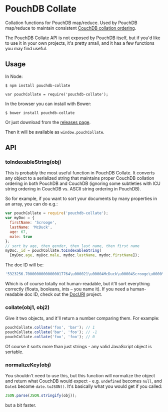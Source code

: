 PouchDB Collate
===

Collation functions for PouchDB map/reduce. Used by PouchDB map/reduce to maintain consistent [CouchDB collation ordering](https://wiki.apache.org/couchdb/View_collation).

The PouchDB Collate API is not exposed by PouchDB itself, but if you'd like to use it in your own projects, it's pretty small, and it has a few functions you may find useful.

Usage
-----

In Node:

```
$ npm install pouchdb-collate
```

```
var pouchCollate = require('pouchdb-collate');
```

In the browser you can install with Bower:

```
$ bower install pouchdb-collate
```

Or just download from the [releases page](https://github.com/pouchdb/collate/releases).

Then it will be available as `window.pouchCollate`.

API
----

### toIndexableString(obj)

This is probably the most useful function in PouchDB Collate. It converts any object to a serialized string that maintains proper CouchDB collation ordering in both PouchDB and CouchDB (ignoring some subtleties with ICU string ordering in CouchDB vs. ASCII string ordering in PouchDB).

So for example, if you want to sort your documents by many properties in an array, you can do e.g.:

```js
var pouchCollate = require('pouchdb-collate');
var myDoc = {
  firstName: 'Scrooge',
  lastName: 'McDuck',
  age: 67,
  male: true
};
// sort by age, then gender, then last name, then first name
myDoc._id = pouchCollate.toIndexableString(
  [myDoc.age, myDoc.male, mydoc.lastName, mydoc.firstName]);
```

The doc ID will be:

```js
'5323256.70000000000000017764\u000021\u00004McDuck\u00004Scrooge\u0000\u0000'
```

Which is of course totally not human-readable, but it'll sort everything correctly (floats, booleans, ints &ndash; you name it).  If you need a human-readable doc ID, check out the [DocURI](https://github.com/jo/docuri) project.

### collate(obj1, obj2)

Give it two objects, and it'll return a number comparing them.  For example:

```js
pouchCollate.collate('foo', 'bar'); // 1
pouchCollate.collate('bar', 'foo'); // -1
pouchCollate.collate('foo', 'foo'); // 0
```

Of course it sorts more than just strings - any valid JavaScript object is sortable.

### normalizeKey(obj)

You shouldn't need to use this, but this function will normalize the object and return what CouchDB would expect - e.g. `undefined` becomes `null`, and `Date`s become `date.toJSON()`.  It's basically what you would get if you called:

```js
JSON.parse(JSON.stringify(obj));
```

but a bit faster.